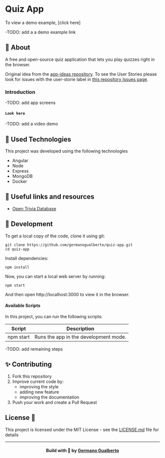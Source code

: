 # Quiz App

To view a demo example, [click here]

-TODO: add a a demo example link


## 📝 About

A free and open-source quiz application that lets you play quizzes right in the browser.

Original idea from the [app-ideas repository](https://github.com/florinpop17/app-ideas/blob/master/Projects/1-Beginner/Quiz-App.md).
To see the User Stories please look for issues with the user-storie label in [this repository Issues page](https://github.com/germanogualberto/quiz-app/issues).


### Introduction

-TODO: add app screens

#### `Look here`

-TODO: add a video demo


<a id="used-technologies"></a>

## :rocket: Used Technologies

This project was developed using the following technologies

- Angular
- Node
- Express
- MongoDB
- Docker

## :rocket: Useful links and resources

-   [Open Trivia Database](https://opentdb.com/api_config.php)


<a id="how-to-use"></a>

## :rocket: Development

To get a local copy of the code, clone it using git:

```
git clone https://github.com/germanogualberto/quiz-app.git
cd quiz-app
```

Install dependencies:

```
npm install
```

Now, you can start a local web server by running:

```
npm start
```

And then open http://localhost:3000 to view it in the browser.

#### Available Scripts

In this project, you can run the following scripts:

| Script        | Description                                                             |
| ------------- | ----------------------------------------------------------------------- |
| npm start     | Runs the app in the development mode.                                   |

-TODO: add remaining steps


## ✨ Contributing

1. Fork this repository
2. Improve current code by:
    - improving the style
    - adding new feature
    - improving the documentation
3. Push your work and create a Pull Request

## License 📄

This project is licensed under the MIT License - see the [LICENSE.md](LICENSE) file for details

  ---
<h4 align="center">
    Build with 💓 by <a href="https://www.linkedin.com/in/germano-gualberto/" target="_blank">Germano Gualberto</a>
</h4>
